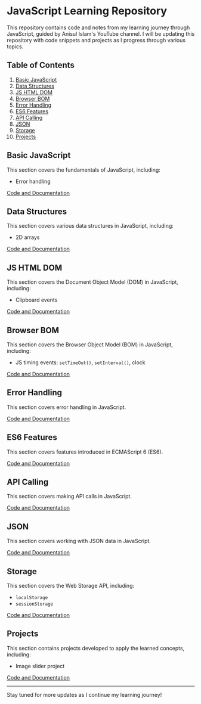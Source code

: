 # JavaScript Learning Repository

This repository contains code and notes from my learning journey through JavaScript, guided by Anisul Islam's YouTube channel. I will be updating this repository with code snippets and projects as I progress through various topics.

## Table of Contents

1. [Basic JavaScript](#basic-javascript)
2. [Data Structures](#data-structures)
3. [JS HTML DOM](#js-html-dom)
4. [Browser BOM](#browser-bom)
5. [Error Handling](#error-handling)
6. [ES6 Features](#es6-features)
7. [API Calling](#api-calling)
8. [JSON](#json)
9. [Storage](#storage)
10. [Projects](#projects)

## Basic JavaScript

This section covers the fundamentals of JavaScript, including:
- Error handling

[Code and Documentation](01%20-%20Basic%20JavaScript/)

## Data Structures

This section covers various data structures in JavaScript, including:
- 2D arrays

[Code and Documentation](02%20-%20Data%20Structures/)

## JS HTML DOM

This section covers the Document Object Model (DOM) in JavaScript, including:
- Clipboard events

[Code and Documentation](03%20-%20JS%20HTML%20DOM/)

## Browser BOM

This section covers the Browser Object Model (BOM) in JavaScript, including:
- JS timing events: `setTimeOut()`, `setInterval()`, clock

[Code and Documentation](04%20-%20Browser%20BOM/)

## Error Handling

This section covers error handling in JavaScript.

[Code and Documentation](05%20-%20Error%20Handling/)

## ES6 Features

This section covers features introduced in ECMAScript 6 (ES6).

[Code and Documentation](06%20-%20ES6%20Features/)

## API Calling

This section covers making API calls in JavaScript.

[Code and Documentation](07%20-%20API%20Calling/)

## JSON

This section covers working with JSON data in JavaScript.

[Code and Documentation](08%20-%20JSON/)

## Storage

This section covers the Web Storage API, including:
- `localStorage`
- `sessionStorage`

[Code and Documentation](09%20-%20Web%20Storage%20API/)

## Projects

This section contains projects developed to apply the learned concepts, including:
- Image slider project

[Code and Documentation](10%20-%20Projects/image-slider-project/)

---

Stay tuned for more updates as I continue my learning journey!
